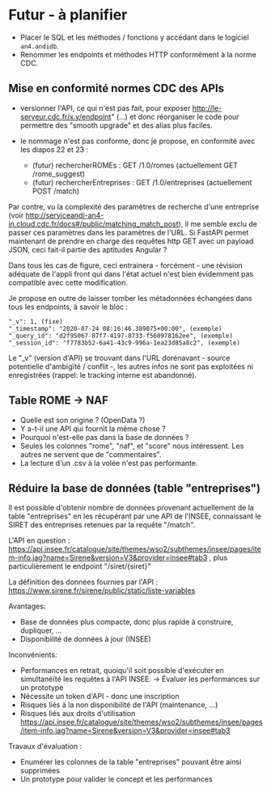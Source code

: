 # Futur - à planifier

- Placer le SQL et les méthodes / fonctions y accédant dans le logiciel `an4.andidb`.
- Renommer les endpoints et méthodes HTTP conformément à la norme CDC.

## Mise en conformité normes CDC des APIs

- versionner l'API, ce qui n'est pas fait, pour exposer http://le-serveur.cdc.fr/x.y/endpoint" (...)
  et donc réorganiser le code pour permettre des "smooth upgrade" et des alias plus faciles.

- le nommage n'est pas conforme, donc je propose, en conformité avec les diapos 22 et 23 :
    - (futur) rechercherROMEs : GET /1.0/romes (actuellement GET /rome_suggest)
    - (futur) rechercherEntreprises : GET /1.0/entreprises (actuellement POST /match)

Par contre, vu la complexité des paramètres de recherche d'une entreprise (voir
http://serviceandi-an4-in.cloud.cdc.fr/docs#/public/matching_match_post), il me semble exclu de
passer ces paramètres dans les paramètres de l'URL. Si FastAPI permet maintenant de prendre en
charge des requêtes http GET avec un payload JSON, ceci fait-il partie des aptitudes Angular ?

Dans tous les cas de figure, ceci entrainera - forcément - une révision adéquate de l'appli front
qui dans l'état actuel n'est bien évidemment pas compatible avec cette modification.

Je propose en outre de laisser tomber les métadonnées échangées dans tous les endpoints, à savoir le
bloc :

    "_v": 1, (fixe)
    "_timestamp": "2020-07-24 08:16:46.389075+00:00", (exemple)
    "_query_id": "d2f95067-87f7-4197-8733-f560978162ee", (exemple)
    "_session_id": "f7783b52-6a41-43c9-996a-1ea23d85a8c2", (exemple)

Le "_v" (version d'API) se trouvant dans l'URL dorénavant - source potentielle d'ambigïté / conflit
-, les autres infos ne sont pas exploitées ni enregistrées (rappel: le tracking interne est
abandonné).

## Table ROME -> NAF

- Quelle est son origine ? (OpenData ?)
- Y a-t-il une API qui fournit la même chose ?
- Pourquoi n'est-elle pas dans la base de données ?
- Seules les colonnes "rome", "naf", et "score" nous intéressent. Les autres ne servent que de
  "commentaires".
- La lecture d'un .csv à la volée n'est pas performante.

## Réduire la base de données (table "entreprises")

Il est possible d'obtenir nombre de données provenant actuellement de la table "entreprises" en les
récupérant par une API de l'INSEE, connaissant le SIRET des entreprises retenues par la requête
"/match".

L'API en question :
https://api.insee.fr/catalogue/site/themes/wso2/subthemes/insee/pages/item-info.jag?name=Sirene&version=V3&provider=insee#tab3
, plus particulièrement le endpoint "/siret/{siret}"

La définition des données fournies par l'API : https://www.sirene.fr/sirene/public/static/liste-variables

Avantages:

- Base de données plus compacte, donc plus rapide à construire, dupliquer, ...
- Disponibilité de données à jour (INSEE)

Inconvénients:

- Performances en retrait, quoiqu'il soit possible d'exécuter en simultanéïté les requêtes à l'API
  INSEE. -> Évaluer les performances sur un prototype
- Nécessite un token d'API - donc une inscription
- Risques liés à la non disponibilité de l'API (maintenance, ...)
- Risques liés aux droits d'utilisation
  https://api.insee.fr/catalogue/site/themes/wso2/subthemes/insee/pages/item-info.jag?name=Sirene&version=V3&provider=insee#tab3

Travaux d'évaluation :

- Enumérer les colonnes de la table "entreprises" pouvant être ainsi supprimées
- Un prototype pour valider le concept et les performances


